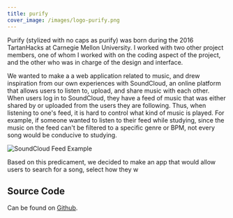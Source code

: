 ```yaml
---
title: purify
cover_image: /images/logo-purify.png
---
```


Purify (stylized with no caps as purify) was born during the 2016 TartanHacks at Carnegie Mellon University. I worked with two other project members, one of whom I worked with on the coding aspect of the project, and the other who was in charge of the design and interface.

We wanted to make a a web application related to music, and drew inspiration from our own experiences with SoundCloud, an online platform that allows users to listen to, upload, and share music with each other. When users log in to SoundCloud, they have a feed of music that was either shared by or uploaded from the users they are following. Thus, when listening to one's feed, it is hard to control what kind of music is played. For example, if someone wanted to listen to their feed while studying, since the music on the feed can't be filtered to a specific genre or BPM, not every song would be conducive to studying.

![SoundCloud Feed Example][soundcloud]
 
Based on this predicament, we decided to make an app that would allow users to search for a song, select how they w

## Source Code
Can be found on [Github](https://github.com/mddengo/purify).




[soundcloud]: ../../public/images/purify/soundcloud.png "SoundCloud Feed Example"
